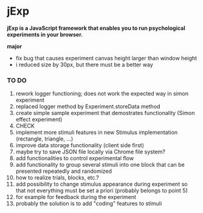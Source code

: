 # jExp

**jExp is a JavaScript framework that enables you to run psychological experiments in your browser.**

**major**
- fix bug that causes experiment canvas height larger than window height
- i reduced size by 30px, but there must be a better way

### TO DO

1. rework logger functioning; does not work the expected way in simon experiment
  1. replaced logger method by Experiment.storeData method
2. create simple sample experiment that demostrates functionality (Simon effect experiment)
  1. CHECK
3. implement more stimuli features in new Stimulus implementation (rectangle, triangle, ...)  
4. improve data storage functionality (client side first)
  1. maybe try to save JSON file locally via Chrome file system?
5. add functionalities to control experimental flow
  1. add functionality to group several stimuli into one block that can be presented repeatedly and randomized
  2. how to realize trials, blocks, etc.?
6. add possibility to change stimulus appearance during experiment so that not everything must be set a priori (probably belongs to point 5)
  1. for example for feedback during the experiment
  2. probably the solution is to add "coding" features to stimuli
